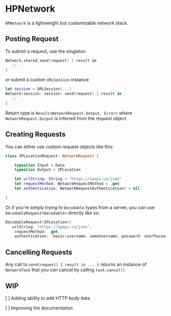 # HPNetwork

`HPNetwork` is a lightweight but customizable network stack.

## Posting Request

To submit a request, use the singleton

```swift
Network.shared.send(request) { result in
   // ...
}
```

or submit a custom `URLSession` instance

```swift
let session = URLSession(...)
Network(session: session).send(request) { result in
   // ...
}
```

Return type is `Result<NetworkRequest.Output, Error>` where `NetworkRequest.Output` is inferred from the request object

## Creating Requests

You can either use custom request objects like this:

```swift
class IPLocationRequest: NetworkRequest {

    typealias Input = Data
    typealias Output = IPLocation

    let urlString: String = "https://ipapi.co/json"
    let requestMethod: NetworkRequestMethod = .get
    let authentication: NetworkRequestAuthentication? = nil

}
```

Or if you're simply trying to `Decodable` types from a server, you can use `DecodableRequest<Decodable>` directly like so:

```swift
DecodableRequest<IPLocation>(
   urlString: "https://ipapi.co/json",
	requestMethod: .get,
	authentication: .basic(username: someUsername, password: userPassword))
```

## Cancelling Requests

Any call to `send(request) { result in ... }` returns an instance of `NetworkTask` that you can cancel by calling `task.cancel()`

## WIP

[ ] Adding ability to add HTTP body data

[ ] Improving the documentation